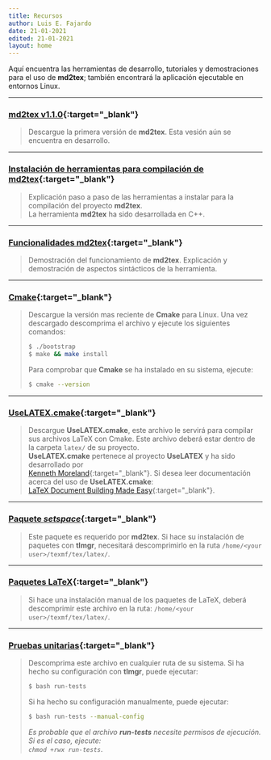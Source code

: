 ```yaml
---
title: Recursos
author: Luis E. Fajardo
date: 21-01-2021
edited: 21-01-2021
layout: home
---
```


Aquí encuentra las herramientas de desarrollo, tutoriales y demostraciones para el uso de 
**md2tex**; también encontrará la aplicación ejecutable en entornos Linux.

***

### <i class="fas fa-file-download fa-1x"></i> [md2tex v1.1.0][1]{:target="_blank"}
> Descargue la primera versión de **md2tex**. Esta vesión aún se encuentra en desarrollo.

***

### <i class="fas fa-file-pdf fa-1x"></i> [Instalación de herramientas para compilación de md2tex][2]{:target="_blank"}
> Explicación paso a paso de las herramientas a instalar para la compilación del proyecto **md2tex**.  
> La herramienta **md2tex** ha sido desarrollada en C++.

***

### <i class="fas fa-file-pdf fa-1x"></i> [Funcionalidades md2tex][3]{:target="_blank"}
> Demostración del funcionamiento de **md2tex**. Explicación y demostración de aspectos sintácticos de la herramienta.

***

### <i class="fas fa-external-link-square-alt fa-1x"></i> [Cmake][4]{:target="_blank"}
> Descargue la versión mas reciente de **Cmake** para Linux. Una vez descargado descomprima el archivo y
> ejecute los siguientes comandos:
> ```sh
> $ ./bootstrap
> $ make && make install
> ```
> Para comprobar que **Cmake** se ha instalado en su sistema, ejecute:
> ```sh
> $ cmake --version
> ```

***

### <i class="fas fa-file-code fa-1x"></i> [UseLATEX.cmake][5]{:target="_blank"}
> Descargue **UseLATEX.cmake**, este archivo le servirá para compilar sus archivos LaTeX con Cmake.
> Este archivo deberá estar dentro de la carpeta `latex/` de su proyecto.  
> <i class="fas fa-info-circle fa-1x"></i> **UseLATEX.cmake** pertenece al proyecto **UseLATEX** y ha sido desarrollado por  
> [Kenneth Moreland][6]{:target="_blank"}.
> Si desea leer documentación acerca del uso de **UseLATEX.cmake**:  
> [LaTeX Document Building Made Easy][7]{:target="_blank"}.

***

### <i class="fas fa-file-archive fa-1x"></i> [Paquete _setspace_][8]{:target="_blank"}
> Este paquete es requerido por **md2tex**. Si hace su instalación de paquetes con **tlmgr**, necesitará descomprimirlo en la ruta `/home/<your user>/texmf/tex/latex/`.

***

### <i class="fas fa-file-archive fa-1x"></i> [Paquetes LaTeX][9]{:target="_blank"}
> Si hace una instalación manual de los paquetes de LaTeX, deberá descomprimir este archivo en la ruta: `/home/<your user>/texmf/tex/latex/`.

***

### <i class="fas fa-file-archive fa-1x"></i> [Pruebas unitarias][10]{:target="_blank"}
> Descomprima este archivo en cualquier ruta de su sistema. Si ha hecho su configuración con **tlmgr**, puede ejecutar:  
> ```sh
> $ bash run-tests
> ```
> Si ha hecho su configuración manualmente, puede ejecutar:
> ```sh
> $ bash run-tests --manual-config
> ```
> _<i class="fas fa-info-circle fa-1x"></i> Es probable que el archivo **run-tests** necesite permisos de ejecución. Si es el caso, ejecute:  
> `chmod +rwx run-tests`_.


[1]: {{site.url}}{{site.baseurl}}/assets/app/v1.1.0/md2tex
[2]: {{site.url}}{{site.baseurl}}/assets/pdf/dev-tools.pdf
[3]: {{site.url}}{{site.baseurl}}/assets/pdf/md2tex-v1.pdf
[4]: https://cmake.org/download/
[5]: {{site.url}}{{site.baseurl}}/assets/cmake/UseLATEX.cmake
[6]: https://gitlab.kitware.com/kmorel/UseLATEX/
[7]: https://gitlab.kitware.com/kmorel/UseLATEX/raw/master/UseLATEX.pdf
[8]: {{site.url}}{{site.baseurl}}/assets/zip/setspace.zip
[9]: {{site.url}}{{site.baseurl}}/assets/zip/latex_packs.zip
[10]: {{site.url}}{{site.baseurl}}/assets/zip/unit-tests.zip
